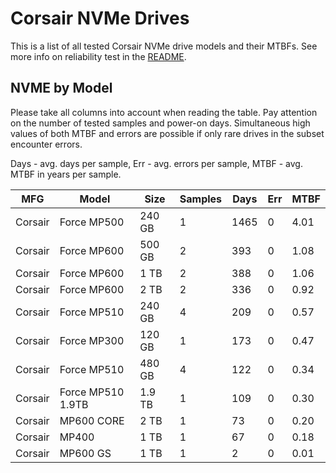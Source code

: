 Corsair NVMe Drives
===================

This is a list of all tested Corsair NVMe drive models and their MTBFs. See more
info on reliability test in the [README](https://github.com/bsdhw/SMART).

NVME by Model
------------

Please take all columns into account when reading the table. Pay attention on the
number of tested samples and power-on days. Simultaneous high values of both MTBF
and errors are possible if only rare drives in the subset encounter errors.

Days - avg. days per sample,
Err  - avg. errors per sample,
MTBF - avg. MTBF in years per sample.

| MFG       | Model              | Size   | Samples | Days  | Err   | MTBF |
|-----------|--------------------|--------|---------|-------|-------|------|
| Corsair   | Force MP500        | 240 GB | 1       | 1465  | 0     | 4.01   |
| Corsair   | Force MP600        | 500 GB | 2       | 393   | 0     | 1.08   |
| Corsair   | Force MP600        | 1 TB   | 2       | 388   | 0     | 1.06   |
| Corsair   | Force MP600        | 2 TB   | 2       | 336   | 0     | 0.92   |
| Corsair   | Force MP510        | 240 GB | 4       | 209   | 0     | 0.57   |
| Corsair   | Force MP300        | 120 GB | 1       | 173   | 0     | 0.47   |
| Corsair   | Force MP510        | 480 GB | 4       | 122   | 0     | 0.34   |
| Corsair   | Force MP510 1.9TB  | 1.9 TB | 1       | 109   | 0     | 0.30   |
| Corsair   | MP600 CORE         | 2 TB   | 1       | 73    | 0     | 0.20   |
| Corsair   | MP400              | 1 TB   | 1       | 67    | 0     | 0.18   |
| Corsair   | MP600 GS           | 1 TB   | 1       | 2     | 0     | 0.01   |
